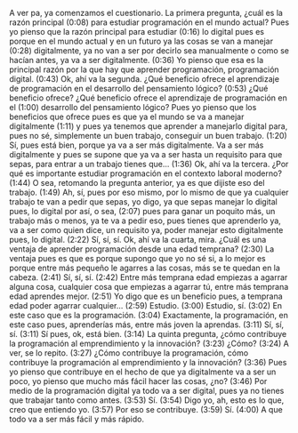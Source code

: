 A ver pa, ya comenzamos el cuestionario. La primera pregunta, ¿cuál es la razón principal (0:08) para estudiar programación en el mundo actual? Pues yo pienso que la razón principal para estudiar (0:16) lo digital pues es porque en el mundo actual y en un futuro ya las cosas se van a manejar (0:28) digitalmente, ya no van a ser por decirlo sea manualmente o como se hacían antes, ya va a ser digitalmente. (0:36) Yo pienso que esa es la principal razón por la que hay que aprender programación, programación digital.
(0:43) Ok, ahí va la segunda. ¿Qué beneficio ofrece el aprendizaje de programación en el desarrollo del pensamiento lógico? (0:53) ¿Qué beneficio ofrece? ¿Qué beneficio ofrece el aprendizaje de programación en el (1:00) desarrollo del pensamiento lógico? Pues yo pienso que los beneficios que ofrece pues es que ya el mundo se va a manejar digitalmente (1:11) y pues ya tenemos que aprender a manejarlo digital para, pues no sé, simplemente un buen trabajo, conseguir un buen trabajo. (1:20) Sí, pues está bien, porque ya va a ser más digitalmente.
Va a ser más digitalmente y pues se supone que ya va a ser hasta un requisito para que sepas, para entrar a un trabajo tienes que... (1:36) Ok, ahí va la tercera. ¿Por qué es importante estudiar programación en el contexto laboral moderno? (1:44) O sea, retomando la pregunta anterior, ya es que dijiste eso del trabajo. (1:49) Ah, sí, pues por eso mismo, por lo mismo de que ya cualquier trabajo te van a pedir que sepas, yo digo, ya que sepas manejar lo digital pues, lo digital por así, o sea, (2:07) pues para ganar un poquito más, un trabajo más o menos, ya te va a pedir eso, pues tienes que aprenderlo ya, va a ser como quien dice, un requisito ya, poder manejar esto digitalmente pues, lo digital.
(2:22) Sí, sí, sí. Ok, ahí va la cuarta, mira. ¿Cuál es una ventaja de aprender programación desde una edad temprana? (2:30) La ventaja pues es que es porque supongo que yo no sé si, a lo mejor es porque entre más pequeño le agarres a las cosas, más se te quedan en la cabeza.
(2:41) Sí, sí, sí. (2:42) Entre más temprana edad empiezas a agarrar alguna cosa, cualquier cosa que empiezas a agarrar tú, entre más temprana edad aprendes mejor. (2:51) Yo digo que es un beneficio pues, a temprana edad poder agarrar cualquier... (2:59) Estudio.
(3:00) Estudio, sí. (3:02) En este caso que es la programación. (3:04) Exactamente, la programación, en este caso pues, aprenderías más, entre más joven la aprendas.
(3:11) Sí, sí, sí. (3:11) Sí pues, ok, está bien. (3:14) La quinta pregunta, ¿cómo contribuye la programación al emprendimiento y la innovación? (3:23) ¿Cómo? (3:24) A ver, se lo repito.
(3:27) ¿Cómo contribuye la programación, cómo contribuye la programación al emprendimiento y la innovación? (3:36) Pues yo pienso que contribuye en el hecho de que ya digitalmente va a ser un poco, yo pienso que mucho más fácil hacer las cosas, ¿no? (3:46) Por medio de la programación digital ya todo va a ser digital, pues ya no tienes que trabajar tanto como antes. (3:53) Sí. (3:54) Digo yo, ah, esto es lo que, creo que entiendo yo.
(3:57) Por eso se contribuye. (3:59) Sí. (4:00) A que todo va a ser más fácil y más rápido.

